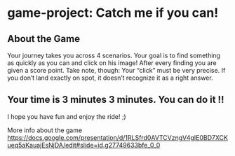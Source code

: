# game-project: Catch me if you can!

About the Game
--------------

Your journey takes you across 4 scenarios. Your goal is to find something as quickly as you can and click on his image! 
After every finding you are given a score point.
Take note, though: Your “click” must be very precise. 
If you don’t land exactly on spot, it doesn’t recognize it as a right answer.

Your time is 3 minutes 3 minutes. You can do it !!
---


I hope you have fun and enjoy the ride! ;)

More info about the game <https://docs.google.com/presentation/d/1RLSfrd0AVTCVzngV4gIE0BD7XCKueq5aKauajEsNjDA/edit#slide=id.g27749633bfe_0_0>  
